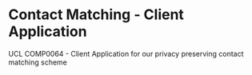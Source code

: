 # Contact Matching - Client Application
UCL COMP0064 - Client Application for our privacy preserving contact matching scheme
